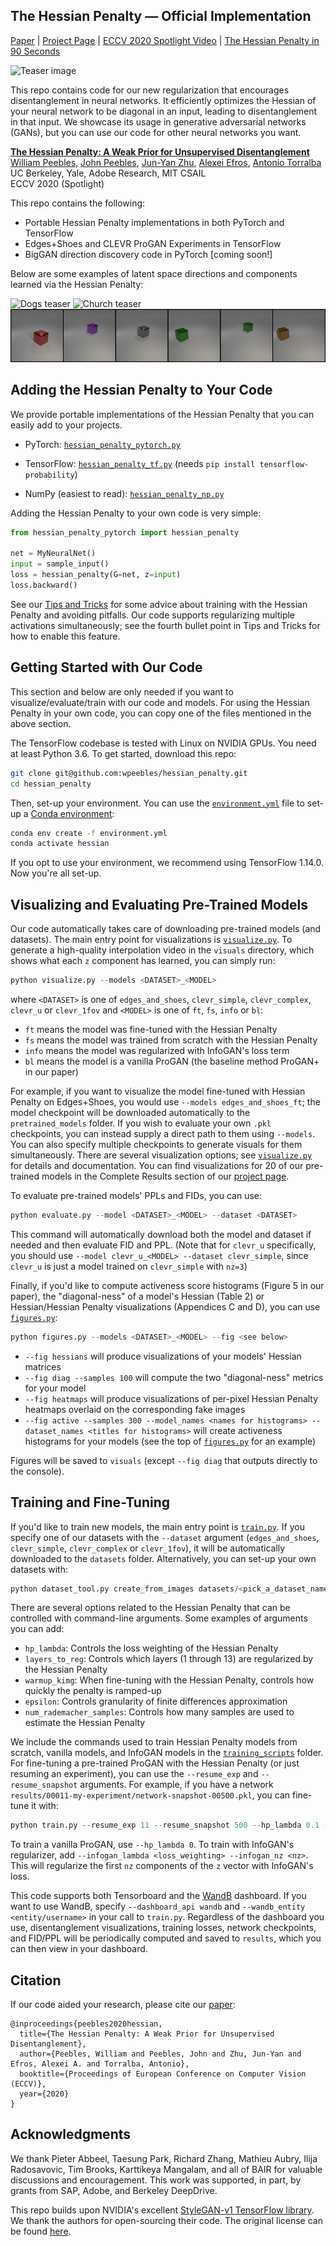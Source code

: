 ## The Hessian Penalty &mdash; Official Implementation

[Paper]("https://arxiv.org/abs/2008.10599") | [Project Page](https://www.wpeebles.com/hessian-penalty) | [ECCV 2020 Spotlight Video](https://youtu.be/uZyIcTkSSXA) | [The Hessian Penalty in 90 Seconds](https://youtu.be/jPl-0EN6S1w)

![Teaser image](teaser_images/teaser_small.gif)

This repo contains code for our new regularization that encourages disentanglement in neural networks. It efficiently optimizes the Hessian of your neural network to be diagonal in an input, leading to disentanglement in that input. We showcase its usage in generative adversarial networks (GANs), but you can use our code for other neural networks you want.

[**The Hessian Penalty: A Weak Prior for Unsupervised Disentanglement**](https://www.wpeebles.com/hessian-penalty)<br>
[William Peebles](https://www.wpeebles.com/), [John Peebles](http://johnpeebles.com/), [Jun-Yan Zhu](https://www.cs.cmu.edu/~junyanz/), [Alexei Efros](https://people.eecs.berkeley.edu/~efros/), [Antonio Torralba](https://groups.csail.mit.edu/vision/torralbalab/)<br>
UC Berkeley, Yale, Adobe Research, MIT CSAIL<br>
ECCV 2020 (Spotlight)

This repo contains the following:

* Portable Hessian Penalty implementations in both PyTorch and TensorFlow
* Edges+Shoes and CLEVR ProGAN Experiments in TensorFlow
* BigGAN direction discovery code in PyTorch [coming soon!]

Below are some examples of latent space directions and components learned via the Hessian Penalty:

![Dogs teaser](teaser_images/dogs_ours.gif)
![Church teaser](teaser_images/church_colorize.gif)
![CLEVR teaser](teaser_images/clevr.gif)

## Adding the Hessian Penalty to Your Code

We provide portable implementations of the Hessian Penalty that you can easily add to your projects.

* PyTorch: [`hessian_penalty_pytorch.py`](hessian_penalty_pytorch.py)

* TensorFlow: [`hessian_penalty_tf.py`](hessian_penalty_tf.py) (needs `pip install tensorflow-probability`)

* NumPy (easiest to read): [`hessian_penalty_np.py`](hessian_penalty_np.py)

Adding the Hessian Penalty to your own code is very simple:

```python
from hessian_penalty_pytorch import hessian_penalty

net = MyNeuralNet()
input = sample_input()
loss = hessian_penalty(G=net, z=input)
loss.backward()
```

See our [Tips and Tricks](tips_and_tricks.md) for some advice about training with the Hessian Penalty and avoiding pitfalls. Our code supports regularizing multiple activations simultaneously; see the fourth bullet point in Tips and Tricks for how to enable this feature.

## Getting Started with Our Code

This section and below are only needed if you want to visualize/evaluate/train with our code and models. For using the Hessian Penalty in your own code, you can copy one of the files mentioned in the above section.

The TensorFlow codebase is tested with Linux on NVIDIA GPUs. You need at least Python 3.6. To get started, download this repo:

```bash
git clone git@github.com:wpeebles/hessian_penalty.git
cd hessian_penalty
```

Then, set-up your environment. You can use the [`environment.yml`](environment.yml) file to set-up a [Conda environment](https://docs.conda.io/projects/conda/en/latest/user-guide/install/linux.html):

```bash
conda env create -f environment.yml
conda activate hessian
```

If you opt to use your environment, we recommend using TensorFlow 1.14.0. Now you're all set-up.

## Visualizing and Evaluating Pre-Trained Models

Our code automatically takes care of downloading pre-trained models (and datasets). The main entry point for visualizations is [`visualize.py`](visualize.py). To generate a high-quality interpolation video in the `visuals` directory, which shows what each `z` component has learned, you can simply run:

```python
python visualize.py --models <DATASET>_<MODEL>
```

where `<DATASET>` is one of `edges_and_shoes`, `clevr_simple`, `clevr_complex`, `clevr_u` or `clevr_1fov` and `<MODEL>` is one of `ft`, `fs`, `info` or `bl`:

* `ft` means the model was fine-tuned with the Hessian Penalty
* `fs` means the model was trained from scratch with the Hessian Penalty
* `info` means the model was regularized with InfoGAN's loss term
* `bl` means the model is a vanilla ProGAN (the baseline method ProGAN+ in our paper)

For example, if you want to visualize the model fine-tuned with Hessian Penalty on Edges+Shoes, you would use `--models edges_and_shoes_ft`; the model checkpoint will be downloaded automatically to the `pretrained_models` folder. If you wish to evaluate your own `.pkl` checkpoints, you can instead supply a direct path to them using `--models`. You can also specify multiple checkpoints to generate visuals for them simultaneously. There are several visualization options; see [`visualize.py`](visualize.py) for details and documentation. You can find visualizations for 20 of our pre-trained models in the Complete Results section of our [project page](https://www.wpeebles.com/hessian-penalty).

To evaluate pre-trained models' PPLs and FIDs, you can use:

```python
python evaluate.py --model <DATASET>_<MODEL> --dataset <DATASET>
```
This command will automatically download both the model and dataset if needed and then evaluate FID and PPL. (Note that for `clevr_u` specifically, you should use `--model clevr_u_<MODEL> --dataset clevr_simple`, since `clevr_u` is just a model trained on `clevr_simple` with `nz=3`)

Finally, if you'd like to compute activeness score histograms (Figure 5 in our paper), the "diagonal-ness" of a model's Hessian (Table 2) or Hessian/Hessian Penalty visualizations (Appendices C and D), you can use [`figures.py`](figures.py):

```python
python figures.py --models <DATASET>_<MODEL> --fig <see below>
```

* `--fig hessians` will produce visualizations of your models' Hessian matrices
* `--fig diag --samples 100` will compute the two "diagonal-ness" metrics for your model
* `--fig heatmaps` will produce visualizations of per-pixel Hessian Penalty heatmaps overlaid on the corresponding fake images
* `--fig active --samples 300 --model_names <names for histograms> --dataset_names <titles for histograms>` will create activeness histograms for your models (see the top of [`figures.py`](figures.py) for an example)

Figures will be saved to `visuals` (except `--fig diag` that outputs directly to the console).

## Training and Fine-Tuning

If you'd like to train new models, the main entry point is [`train.py`](train.py). If you specify one of our datasets with the `--dataset` argument (`edges_and_shoes`, `clevr_simple`, `clevr_complex` or `clevr_1fov`), it will be automatically downloaded to the `datasets` folder. Alternatively, you can set-up your own datasets with:

```python
python dataset_tool.py create_from_images datasets/<pick_a_dataset_name> <path_to_folder_of_images>
```

There are several options related to the Hessian Penalty that can be controlled with command-line arguments. Some examples of arguments you can add:

* `hp_lambda`: Controls the loss weighting of the Hessian Penalty
* `layers_to_reg`: Controls which layers (1 through 13) are regularized by the Hessian Penalty
* `warmup_kimg`: When fine-tuning with the Hessian Penalty, controls how quickly the penalty is ramped-up
* `epsilon`: Controls granularity of finite differences approximation
* `num_rademacher_samples`: Controls how many samples are used to estimate the Hessian Penalty

We include the commands used to train Hessian Penalty models from scratch, vanilla models, and InfoGAN models in the [`training_scripts`](training_scripts) folder. For fine-tuning a pre-trained ProGAN with the Hessian Penalty (or just resuming an experiment), you can use the `--resume_exp` and `--resume_snapshot` arguments. For example, if you have a network `results/00011-my-experiment/network-snapshot-00500.pkl`, you can fine-tune it with:

```python
python train.py --resume_exp 11 --resume_snapshot 500 --hp_lambda 0.1 --warmup_kimg 10000 <plus any other command line arguments you used to launch the original experiment you're fine-tuning from...>
```

To train a vanilla ProGAN, use `--hp_lambda 0`. To train with InfoGAN's regularizer, add `--infogan_lambda <loss_weighting> --infogan_nz <nz>`. This will regularize the first `nz` components of the `z` vector with InfoGAN's loss.

This code supports both Tensorboard and the [WandB](https://www.wandb.com/) dashboard. If you want to use WandB, specify `--dashboard_api wandb` and `--wandb_entity <entity/username>` in your call to `train.py`. Regardless of the dashboard you use, disentanglement visualizations, training losses, network checkpoints, and FID/PPL will be periodically computed and saved to `results`, which you can then view in your dashboard.

## Citation

If our code aided your research, please cite our [paper]("https://arxiv.org/abs/2008.10599"):
```
@inproceedings{peebles2020hessian,
  title={The Hessian Penalty: A Weak Prior for Unsupervised Disentanglement},
  author={Peebles, William and Peebles, John and Zhu, Jun-Yan and Efros, Alexei A. and Torralba, Antonio},
  booktitle={Proceedings of European Conference on Computer Vision (ECCV)},
  year={2020}
}
```

## Acknowledgments

We thank Pieter Abbeel, Taesung Park, Richard Zhang, Mathieu Aubry, Ilija Radosavovic, Tim Brooks, Karttikeya Mangalam, and all of BAIR for valuable discussions and encouragement. This work was supported, in part, by grants from SAP, Adobe, and Berkeley DeepDrive.

This repo builds upon NVIDIA's excellent [StyleGAN-v1 TensorFlow library](https://github.com/NVlabs/stylegan). We thank the authors for open-sourcing their code. The original license can be found [here](NVIDIA-LICENSE.txt).
